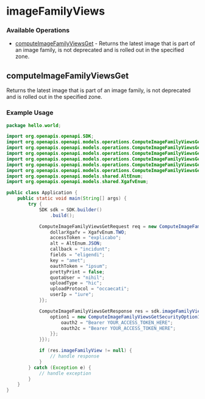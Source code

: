 # imageFamilyViews

### Available Operations

* [computeImageFamilyViewsGet](#computeimagefamilyviewsget) - Returns the latest image that is part of an image family, is not deprecated and is rolled out in the specified zone.

## computeImageFamilyViewsGet

Returns the latest image that is part of an image family, is not deprecated and is rolled out in the specified zone.

### Example Usage

```java
package hello.world;

import org.openapis.openapi.SDK;
import org.openapis.openapi.models.operations.ComputeImageFamilyViewsGetRequest;
import org.openapis.openapi.models.operations.ComputeImageFamilyViewsGetResponse;
import org.openapis.openapi.models.operations.ComputeImageFamilyViewsGetSecurity;
import org.openapis.openapi.models.operations.ComputeImageFamilyViewsGetSecurityOption1;
import org.openapis.openapi.models.operations.ComputeImageFamilyViewsGetSecurityOption2;
import org.openapis.openapi.models.operations.ComputeImageFamilyViewsGetSecurityOption3;
import org.openapis.openapi.models.shared.AltEnum;
import org.openapis.openapi.models.shared.XgafvEnum;

public class Application {
    public static void main(String[] args) {
        try {
            SDK sdk = SDK.builder()
                .build();

            ComputeImageFamilyViewsGetRequest req = new ComputeImageFamilyViewsGetRequest("cupiditate", "expedita", "sapiente") {{
                dollarXgafv = XgafvEnum.TWO;
                accessToken = "explicabo";
                alt = AltEnum.JSON;
                callback = "incidunt";
                fields = "eligendi";
                key = "amet";
                oauthToken = "ipsum";
                prettyPrint = false;
                quotaUser = "nihil";
                uploadType = "hic";
                uploadProtocol = "occaecati";
                userIp = "iure";
            }};            

            ComputeImageFamilyViewsGetResponse res = sdk.imageFamilyViews.computeImageFamilyViewsGet(req, new ComputeImageFamilyViewsGetSecurity() {{
                option1 = new ComputeImageFamilyViewsGetSecurityOption1("libero", "cum") {{
                    oauth2 = "Bearer YOUR_ACCESS_TOKEN_HERE";
                    oauth2c = "Bearer YOUR_ACCESS_TOKEN_HERE";
                }};
            }});

            if (res.imageFamilyView != null) {
                // handle response
            }
        } catch (Exception e) {
            // handle exception
        }
    }
}
```
